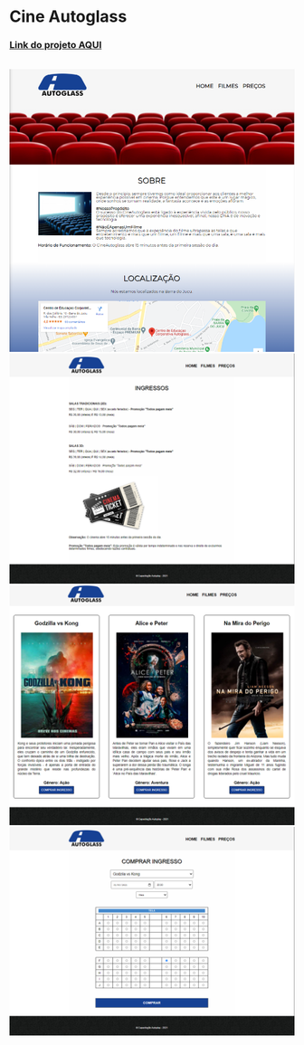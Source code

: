 # Cine Autoglass

### [Link do projeto AQUI](https://codepen.io/leonardev/project/full/DKyboL)

<br>

<img src="https://raw.githubusercontent.com/LeonarDev/Autoplay/main/1_front-end/cinema/readme-img/home.PNG">

<br>

<img src="https://raw.githubusercontent.com/LeonarDev/Autoplay/main/1_front-end/cinema/readme-img/ingressos.PNG">

<br>

<img src="https://raw.githubusercontent.com/LeonarDev/Autoplay/main/1_front-end/cinema/readme-img/filmes.PNG">

<br>

<img src="https://raw.githubusercontent.com/LeonarDev/Autoplay/main/1_front-end/cinema/readme-img/comprar.PNG">

<br>

